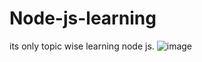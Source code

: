 # Node-js-learning
its only topic wise learning node js. 
![image](https://user-images.githubusercontent.com/73882331/169348912-8449071a-a609-49a4-aade-83bea139c8e3.png)
